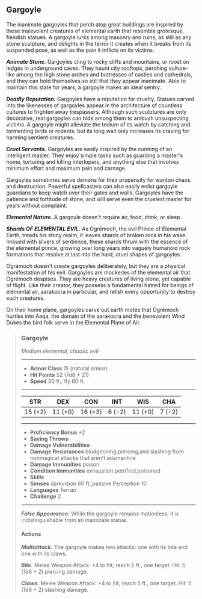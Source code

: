 ## Gargoyle
The inanimate gargoyles that perch atop great buildings are inspired by these malevolent creatures of elemental earth that resemble grotesque, fiendish statues. A gargoyle lurks among masonry and ruins, as still as any stone sculpture, and delights in the terror it creates when it breaks from its suspended pose, as well as the pain it inflicts on its victims.

***Animate Stone.*** Gargoyles cling to rocky cliffs and mountains, or roost on ledges in underground caves. They haunt city rooftops, perching vulture-like among the high stone arches and buttresses of castles and cathedrals, and they can hold themselves so still that they appear inanimate. Able to maintain this state for years, a gargoyle makes an ideal sentry.

***Deadly Reputation.*** Gargoyles have a reputation for cruelty. Statues carved into the likenesses of gargoyles appear in the architecture of countless cultures to frighten away trespassers. Although such sculptures are only decorative, real gargoyles can hide among them to ambush unsuspecting victims. A gargoyle might alleviate the tedium of its watch by catching and tormenting birds or rodents, but its long wait only increases its craving for harming sentient creatures.

***Cruel Servants.*** Gargoyles are easily inspired by the cunning of an intelligent master. They enjoy simple tasks such as guarding a master's home, torturing and killing interlopers, and anything else that involves minimum effort and maximum pain and carnage.

Gargoyles sometimes serve demons for their propensity for wanton chaos and destruction. Powerful spellcasters can also easily enlist gargoyle guardians to keep watch over their gates and walls. Gargoyles have the patience and fortitude of stone, and will serve even the cruelest master for years without complaint.

***Elemental Nature.*** A gargoyle doesn't require air, food, drink, or sleep.

***Shards OF ELEMENTAL EVIL.*** As Ogrémoch, the evil Prince of Elemental Earth, treads his stony realm, it leaves shards of broken rock in his wake. Imbued with slivers of sentience, these shards thrum with the essence of the elemental prince, growing over long years into vaguely humanoid rock formations that resolve at last into the hard, cruel shapes of gargoyles.

Ogrémoch doesn't create gargoyles deliberately, but they are a physical manifestation of his evil. Gargoyles are mockeries of the elemental air that Ogrémoch despises. They are heavy creatures of living stone, yet capable of flight. Like their creator, they possess a fundamental hatred for beings of elemental air, aarakocra in particular, and relish every opportunity to destroy such creatures.

On their home plane, gargoyles carve out earth motes that Ogrémoch hurtles into Aaqa, the domain of the aarakocra and the benevolent Wind Dukes the bird folk serve in the Elemental Plane of Air.

>### Gargoyle
>*Medium elemental, chaotic evil*
>___
>- **Armor Class** 15 (natural armor)
>- **Hit Points** 52 (7d8 + 21)
>- **Speed** 30 ft., fly 60 ft.
>___
>|**STR**|**DEX**|**CON**|**INT**|**WIS**|**CHA**|
>|:---:|:---:|:---:|:---:|:---:|:---:|
>|15 (+2)|11 (+0)|16 (+3)|6 (-2)|11 (+0)|7 (-2)|
>
>___
>- **Proficiency Bonus** +2
>- **Saving Throws** 
>- **Damage Vulnerabilities** 
>- **Damage Resistances** bludgeoning,piercing,and slashing from nonmagical attacks that aren't adamantine
>- **Damage Immunities** poison
>- **Condition Immunities** exhaustion,petrified,poisoned
>- **Skills** 
>- **Senses** darkvision 60 ft.,passive Perception 10
>- **Languages** Terran
>- **Challenge** 2
>___
>***False Appearance.*** While the gargoyle remains motionless, it is indistinguishable from an inanimate statue.
>
>#### Actions
>***Multiattack.*** The gargoyle makes two attacks: one with its bite and one with its claws.
>
>***Bite.*** Melee Weapon Attack: +4 to hit, reach 5 ft., one target. Hit: 5 (1d6 + 2) piercing damage.
>
>***Claws.*** Melee Weapon Attack: +4 to hit, reach 5 ft., one target. Hit: 5 (1d6 + 2) slashing damage.
>
